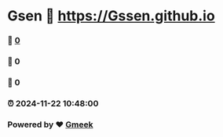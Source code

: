# Gsen :link: https://Gssen.github.io 
### :page_facing_up: [0](https://Gssen.github.io/tag.html) 
### :speech_balloon: 0 
### :hibiscus: 0 
### :alarm_clock: 2024-11-22 10:48:00 
### Powered by :heart: [Gmeek](https://github.com/Meekdai/Gmeek)
